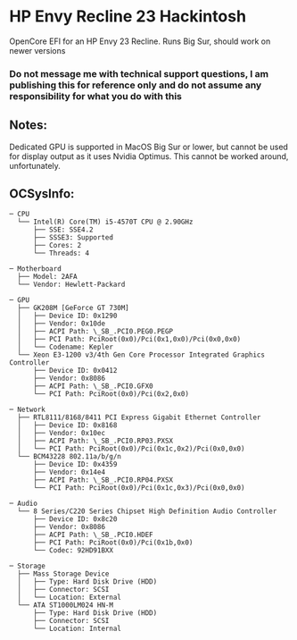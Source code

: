 # HP Envy Recline 23 Hackintosh
OpenCore EFI for an HP Envy 23 Recline. Runs Big Sur, should work on newer versions
### Do not message me with technical support questions, I am publishing this for reference only and do not assume any responsibility for what you do with this
## Notes:
Dedicated GPU is supported in MacOS Big Sur or lower, but cannot be used for display output as it uses Nvidia Optimus. This cannot be worked around, unfortunately.
## OCSysInfo:
```
─ CPU
  └── Intel(R) Core(TM) i5-4570T CPU @ 2.90GHz
      ├── SSE: SSE4.2
      ├── SSSE3: Supported
      ├── Cores: 2
      └── Threads: 4

─ Motherboard
  ├── Model: 2AFA
  └── Vendor: Hewlett-Packard

─ GPU
  ├── GK208M [GeForce GT 730M]
  │   ├── Device ID: 0x1290
  │   ├── Vendor: 0x10de
  │   ├── ACPI Path: \_SB_.PCI0.PEG0.PEGP
  │   ├── PCI Path: PciRoot(0x0)/Pci(0x1,0x0)/Pci(0x0,0x0)
  │   └── Codename: Kepler
  └── Xeon E3-1200 v3/4th Gen Core Processor Integrated Graphics Controller
      ├── Device ID: 0x0412
      ├── Vendor: 0x8086
      ├── ACPI Path: \_SB_.PCI0.GFX0
      └── PCI Path: PciRoot(0x0)/Pci(0x2,0x0)

─ Network
  ├── RTL8111/8168/8411 PCI Express Gigabit Ethernet Controller
  │   ├── Device ID: 0x8168
  │   ├── Vendor: 0x10ec
  │   ├── ACPI Path: \_SB_.PCI0.RP03.PXSX
  │   └── PCI Path: PciRoot(0x0)/Pci(0x1c,0x2)/Pci(0x0,0x0)
  └── BCM43228 802.11a/b/g/n
      ├── Device ID: 0x4359
      ├── Vendor: 0x14e4
      ├── ACPI Path: \_SB_.PCI0.RP04.PXSX
      └── PCI Path: PciRoot(0x0)/Pci(0x1c,0x3)/Pci(0x0,0x0)

─ Audio
  └── 8 Series/C220 Series Chipset High Definition Audio Controller
      ├── Device ID: 0x8c20
      ├── Vendor: 0x8086
      ├── ACPI Path: \_SB_.PCI0.HDEF
      ├── PCI Path: PciRoot(0x0)/Pci(0x1b,0x0)
      └── Codec: 92HD91BXX

─ Storage
  ├── Mass Storage Device
  │   ├── Type: Hard Disk Drive (HDD)
  │   ├── Connector: SCSI
  │   └── Location: External
  └── ATA ST1000LM024 HN-M
      ├── Type: Hard Disk Drive (HDD)
      ├── Connector: SCSI
      └── Location: Internal

```
